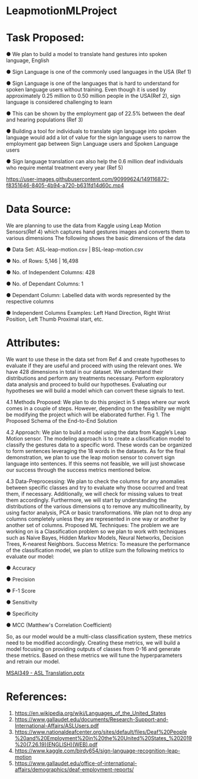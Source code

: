 # LeapmotionMLProject

# Task Proposed:
● We plan to build a model to translate hand gestures into spoken language, English

● Sign Language is one of the commonly used languages in the USA (Ref 1)

● Sign Language is one of the languages that is hard to understand for spoken language
users without training. Even though it is used by approximately 0.25 million to 0.50
million people in the USA(Ref 2), sign language is considered challenging to learn

● This can be shown by the employment gap of 22.5% between the deaf and hearing
populations (Ref 3)

● Building a tool for individuals to translate sign language into spoken language would add
a lot of value for the sign language users to narrow the employment gap between Sign
Language users and Spoken Language users

● Sign language translation can also help the 0.6 million deaf individuals who require
mental treatment every year (Ref 5)

https://user-images.githubusercontent.com/90999624/149116872-f8351646-8405-4b94-a720-b631fd14d60c.mp4


# Data Source:
We are planning to use the data from Kaggle using Leap Motion Sensors(Ref 4) which
captures hand gestures images and converts them to various dimensions
The following shows the basic dimensions of the data

● Data Set: ASL-leap-motion.csv | BSL-leap-motion.csv

● No. of Rows: 5,146 | 16,498

● No. of Independent Columns: 428

● No. of Dependant Columns: 1

● Dependant Column: Labelled data with words represented by the respective columns

● Independent Columns Examples: Left Hand Direction, Right Wrist Position, Left Thumb
Proximal start, etc.


# Attributes:
We want to use these in the data set from Ref 4 and create hypotheses to evaluate if they
are useful and proceed with using the relevant ones. We have 428 dimensions in total in our
dataset. We understand their distributions and perform any treatments necessary. Perform
exploratory data analysis and proceed to build our hypotheses. Evaluating our hypotheses we
will build a model which can convert these signals to text.

4.1 Methods Proposed:
We plan to do this project in 5 steps where our work comes in a couple of steps.
However, depending on the feasibility we might be modifying the project which will be
elaborated further.
Fig 1. The Proposed Schema of the End-to-End Solution

4.2 Approach:
We plan to build a model using the data from Kaggle’s Leap Motion sensor. The
modeling approach is to create a classification model to classify the gestures data to a specific
word. These words can be organized to form sentences leveraging the 18 words in the datasets.
As for the final demonstration, we plan to use the leap motion sensor to convert sign
language into sentences. If this seems not feasible, we will just showcase our success through the
success metrics mentioned below.

4.3 Data-Preprocessing:
We plan to check the columns for any anomalies between specific classes and try to
evaluate why those occurred and treat them, if necessary. Additionally, we will check for missing
values to treat them accordingly.
Furthermore, we will start by understanding the distributions of the various dimensions
q to remove any multicollinearity, by using factor analysis, PCA or basic transformations. We
plan not to drop any columns completely unless they are represented in one way or another by
another set of columns.
Proposed ML Techniques:
The problem we are working on is a Classification problem so we plan to work with
techniques such as Naive Bayes, Hidden Markov Models, Neural Networks, Decision Trees,
K-nearest Neighbors.
Success Metrics:
To measure the performance of the classification model, we plan to utilize sum the
following metrics to evaluate our model:

● Accuracy

● Precision

● F-1 Score

● Sensitivity

● Specificity

● MCC (Matthew's Correlation Coefficient)

So, as our model would be a multi-class classification system, these metrics need to be modified
accordingly. Creating these metrics, we will build a model focusing on providing outputs of
classes from 0-16 and generate these metrics. Based on these metrics we will tune the
hyperparameters and retrain our model.

[MSAI349 - ASL Translation.pptx](https://github.com/saumyasingh98/LeapmotionMLProject/files/7853528/MSAI349.-.ASL.Translation.pptx)


# References:
1. https://en.wikipedia.org/wiki/Languages_of_the_United_States
2. https://www.gallaudet.edu/documents/Research-Support-and-International-Affairs/ASLUsers.pdf
3. https://www.nationaldeafcenter.org/sites/default/files/Deaf%20People%20and%20Employment%20in%20the%20United%20States_%202019%20(7.26.19)(ENGLISH)(WEB).pdf
4. https://www.kaggle.com/birdy654/sign-language-recognition-leap-motion
5. https://www.gallaudet.edu/office-of-international-affairs/demographics/deaf-employment-reports/

